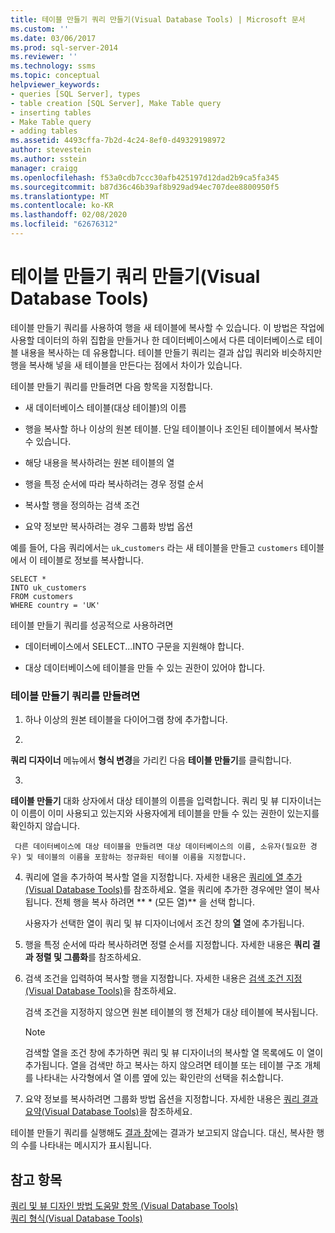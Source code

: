 ```yaml
---
title: 테이블 만들기 쿼리 만들기(Visual Database Tools) | Microsoft 문서
ms.custom: ''
ms.date: 03/06/2017
ms.prod: sql-server-2014
ms.reviewer: ''
ms.technology: ssms
ms.topic: conceptual
helpviewer_keywords:
- queries [SQL Server], types
- table creation [SQL Server], Make Table query
- inserting tables
- Make Table query
- adding tables
ms.assetid: 4493cffa-7b2d-4c24-8ef0-d49329198972
author: stevestein
ms.author: sstein
manager: craigg
ms.openlocfilehash: f53a0cdb7ccc30afb425197d12dad2b9ca5fa345
ms.sourcegitcommit: b87d36c46b39af8b929ad94ec707dee8800950f5
ms.translationtype: MT
ms.contentlocale: ko-KR
ms.lasthandoff: 02/08/2020
ms.locfileid: "62676312"
---
```

# <a name="create-make-table-queries-visual-database-tools"></a>테이블 만들기 쿼리 만들기(Visual Database Tools)
  테이블 만들기 쿼리를 사용하여 행을 새 테이블에 복사할 수 있습니다. 이 방법은 작업에 사용할 데이터의 하위 집합을 만들거나 한 데이터베이스에서 다른 데이터베이스로 테이블 내용을 복사하는 데 유용합니다. 테이블 만들기 쿼리는 결과 삽입 쿼리와 비슷하지만 행을 복사해 넣을 새 테이블을 만든다는 점에서 차이가 있습니다.  
  
 테이블 만들기 쿼리를 만들려면 다음 항목을 지정합니다.  
  
-   새 데이터베이스 테이블(대상 테이블)의 이름  
  
-   행을 복사할 하나 이상의 원본 테이블. 단일 테이블이나 조인된 테이블에서 복사할 수 있습니다.  
  
-   해당 내용을 복사하려는 원본 테이블의 열  
  
-   행을 특정 순서에 따라 복사하려는 경우 정렬 순서  
  
-   복사할 행을 정의하는 검색 조건  
  
-   요약 정보만 복사하려는 경우 그룹화 방법 옵션  
  
 예를 들어, 다음 쿼리에서는 `uk`_`customers` 라는 새 테이블을 만들고 `customers` 테이블에서 이 테이블로 정보를 복사합니다.  
  
```  
SELECT *   
INTO uk_customers  
FROM customers  
WHERE country = 'UK'  
```  
  
 테이블 만들기 쿼리를 성공적으로 사용하려면  
  
-   데이터베이스에서 SELECT...INTO 구문을 지원해야 합니다.  
  
-   대상 데이터베이스에 테이블을 만들 수 있는 권한이 있어야 합니다.  
  
### <a name="to-create-a-make-table-query"></a>테이블 만들기 쿼리를 만들려면  
  
1.  하나 이상의 원본 테이블을 다이어그램 창에 추가합니다.  
  
2.  
  **쿼리 디자이너** 메뉴에서 **형식 변경**을 가리킨 다음 **테이블 만들기**를 클릭합니다.  
  
3.  
  **테이블 만들기** 대화 상자에서 대상 테이블의 이름을 입력합니다. 쿼리 및 뷰 디자이너는 이 이름이 이미 사용되고 있는지와 사용자에게 테이블을 만들 수 있는 권한이 있는지를 확인하지 않습니다.  
  
     다른 데이터베이스에 대상 테이블을 만들려면 대상 데이터베이스의 이름, 소유자(필요한 경우) 및 테이블의 이름을 포함하는 정규화된 테이블 이름을 지정합니다.  
  
4.  쿼리에 열을 추가하여 복사할 열을 지정합니다. 자세한 내용은 [쿼리에 열 추가&#40;Visual Database Tools&#41;](visual-database-tools.md)를 참조하세요. 열을 쿼리에 추가한 경우에만 열이 복사됩니다. 전체 행을 복사 하려면 ** \* (모든 열)** 을 선택 합니다.  
  
     사용자가 선택한 열이 쿼리 및 뷰 디자이너에서 조건 창의 **열** 열에 추가됩니다.  
  
5.  행을 특정 순서에 따라 복사하려면 정렬 순서를 지정합니다. 자세한 내용은 **쿼리 결과 정렬 및 그룹화**를 참조하세요.  
  
6.  검색 조건을 입력하여 복사할 행을 지정합니다. 자세한 내용은 [검색 조건 지정&#40;Visual Database Tools&#41;](specify-search-criteria-visual-database-tools.md)을 참조하세요.  
  
     검색 조건을 지정하지 않으면 원본 테이블의 행 전체가 대상 테이블에 복사됩니다.  
  
    > [!NOTE]  
    >  검색할 열을 조건 창에 추가하면 쿼리 및 뷰 디자이너의 복사할 열 목록에도 이 열이 추가됩니다. 열을 검색만 하고 복사는 하지 않으려면 테이블 또는 테이블 구조 개체를 나타내는 사각형에서 열 이름 옆에 있는 확인란의 선택을 취소합니다.  
  
7.  요약 정보를 복사하려면 그룹화 방법 옵션을 지정합니다. 자세한 내용은 [쿼리 결과 요약&#40;Visual Database Tools&#41;](summarize-query-results-visual-database-tools.md)을 참조하세요.  
  
 테이블 만들기 쿼리를 실행해도 [결과 창](results-pane-visual-database-tools.md)에는 결과가 보고되지 않습니다. 대신, 복사한 행의 수를 나타내는 메시지가 표시됩니다.  
  
## <a name="see-also"></a>참고 항목  
 [쿼리 및 뷰 디자인 방법 도움말 항목 &#40;Visual Database Tools&#41;](design-queries-and-views-how-to-topics-visual-database-tools.md)   
 [쿼리 형식&#40;Visual Database Tools&#41;](types-of-queries-visual-database-tools.md)  
  
  
